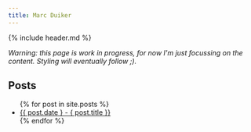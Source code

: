 ```yaml
---
title: Marc Duiker
---
```


{% include header.md %}

_Warning: this page is work in progress, for now I'm just focussing on the content. Styling will eventually follow ;)._

## Posts
<ul>
  {% for post in site.posts %}
    <li>
      <a href="{{ post.url }}">{{ post.date } - { post.title }}</a>
    </li>
  {% endfor %}
</ul>